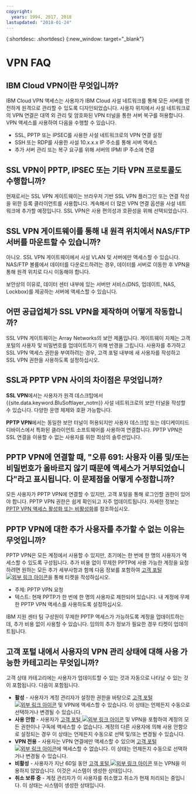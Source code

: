 ```yaml
---
copyright:
  years: 1994, 2017, 2018
lastupdated: "2018-01-24"
---
```


{:shortdesc: .shortdesc}
{:new_window: target="_blank"}

# VPN FAQ

## IBM Cloud VPN이란 무엇입니까? 

IBM Cloud VPN 액세스는 사용자가 IBM Cloud 사설 네트워크를 통해 모든 서버를 안전하게 원격으로 관리할 수 있도록 디자인되었습니다. 사용자 위치에서 사설 네트워크로의 VPN 연결은 대역 외 관리 및 암호화된 VPN 터널을 통한 서버 복구를 허용합니다. VPN 액세스를 사용하여 다음을 수행할 수 있습니다. 

* SSL, PPTP 또는 IPSEC를 사용한 사설 네트워크로의 VPN 연결 설정
* SSH 또는 RDP를 사용한 사설 10.x.x.x IP 주소를 통해 서버 액세스
* 추가 서버 관리 또는 복구 요구를 위해 서버의 IPMI IP 주소에 연결


## SSL VPN이 PPTP, IPSEC 또는 기타 VPN 프로토콜도 수행합니까? 

현재로서는 SSL VPN 게이트웨이는 브라우저 기반 SSL VPN 플러그인 또는 연결 작성을 위한 등록 클라이언트를 사용합니다. 계속해서 더 많은 VPN 연결 옵션을 사설 네트워크에 추가할 예정입니다. SSL VPN은 사용 편의성과 호환성을 위해 선택되었습니다. 


<a name="152"></a>
## SSL VPN 게이트웨이를 통해 내 원격 위치에서 NAS/FTP 서버를 마운트할 수 있습니까? 

아니오. SSL VPN 게이트웨이에서 사설 VLAN 및 서버에만 액세스할 수 있습니다. NAS/FTP 볼륨에서 데이터를 다운로드하려는 경우, 데이터를 서버로 이동한 후 VPN을 통해 원격 위치로 다시 이동해야 합니다. 

보안상의 이유로, 데이터 센터 내부에 있는 서버만 서비스(DNS, 업데이트, NAS, Lockbox)를 제공하는 서버에 액세스할 수 있습니다. 

<a name="175"></a>
## 어떤 공급업체가 SSL VPN을 제작하며 어떻게 작동합니까? 

SSL VPN 게이트웨이는 Array Networks의 보안 제품입니다. 게이트웨이 자체는 고객 포털의 사용자 및 비밀번호를 업데이트하기 위해 반경을 그립니다. 사용자를 추가하고 SSL VPN 액세스 권한을 부여하려는 경우, 고객 포털 내부에 새 사용자를 작성하고 SSL VPN 권한을 사용하도록 설정하십시오. 

<a name="276"></a>
## SSL과 PPTP VPN 사이의 차이점은 무엇입니까? 

**SSL VPN**에서는 사용자가 원격 데스크탑에서 {{site.data.keyword.BluSoftlayer_notm}} 사설 네트워크로의 보안 터널을 작성할 수 있습니다. 다양한 운영 체제와 호환 가능합니다. 

**PPTP VPN**에서는 동일한 보안 터널이 허용되지만 사용자 데스크탑 또는 데디케이티드 디바이스에서 특화된 클라이언트 소프트웨어를 사용하여 연결합니다. PPTP VPN은 SSL 연결을 이용할 수 없는 사용자를 위한 최상의 솔루션입니다. 

## PPTP VPN에 연결할 때, "오류 691: 사용자 이름 및/또는 비밀번호가 올바르지 않기 때문에 액세스가 거부되었습니다"라고 표시됩니다. 이 문제점을 어떻게 수정합니까? 

모든 사용자가 PPTP VPN에 연결할 수 있지만, 고객 포털을 통해 로그인할 권한이 있어야 합니다. PPTP VPN 권한은 쉽게 확인되고 자주 업데이트됩니다. 자세한 정보는 [PPTP VPN 액세스 활성화 또는 비활성화](activate-a-user.html)를 참조하십시오. 

## PPTP VPN에 대한 추가 사용자를 추가할 수 없는 이유는 무엇입니까? 

PPTP VPN은 모든 계정에서 사용할 수 있지만, 초기에는 한 번에 한 명의 사용자가 액세스할 수 있도록 구성됩니다. 추가 비용 없이 무제한 PPTP에 사용 가능한 계정을 요청하려면 원하는 모든 추가 세부사항과 함께 다음 정보를 포함하여 [고객 포털 ![외부 링크 아이콘](../../icons/launch-glyph.svg "외부 링크 아이콘")](https://control.softlayer.com/)을 통해 티켓을 작성하십시오. 

* 주제: PPTP VPN 요청
* 텍스트: 현재 PPTP가 한 번에 한 명의 사용자로 제한되어 있습니다. 내 계정에 무제한 PPTP VPN 액세스를 사용하도록 설정하십시오. 

IBM 지원 센터 팀 구성원이 무제한 PPTP 액세스가 가능하도록 계정을 업데이트하는데, 추가 비용 없이 사용할 수 있습니다. 임의의 추가 정보가 필요한 경우 티켓이 업데이트됩니다. 

## 고객 포털 내에서 사용자의 VPN 관리 상태에 대해 사용 가능한 카테고리는 무엇입니까? 

고객 상태 카테고리에는 사용자가 업데이트할 수 있는 것과 자동으로 나타날 수 있는 것이 포함됩니다. 다음이 포함됩니다. 

* **활성** - 사용자가 계정 관리자가 설정한 권한을 바탕으로 [고객 포털 ![외부 링크 아이콘](../../icons/launch-glyph.svg "외부 링크 아이콘")](https://control.softlayer.com/) 및 VPN에 액세스할 수 있습니다. 이 상태는 언제든지 수동으로 선택하거나 변경될 수 있습니다. 
* **사용 안함** - 사용자가 [고객 포털 ![외부 링크 아이콘](../../icons/launch-glyph.svg "외부 링크 아이콘")](https://control.softlayer.com/) 및 VPN을 포함하여 계정의 모든 권한이나 구독에 액세스할 수 없습니다. 계정의 다른 사용자에 의해 사용 안함으로 설정되는 경우 이 상태는 언제든지 수동으로 선택 및/또는 변경될 수 있습니다. 
* **VPN 전용** - 사용자는 VPN 연결에만 액세스할 수 있으며 [고객 포털 ![외부 링크 아이콘](../../icons/launch-glyph.svg "외부 링크 아이콘")](https://control.softlayer.com/)에 액세스할 수 없습니다. 이 상태는 언제든지 수동으로 선택하거나 변경될 수 있습니다. 
* **비활성** - 사용자가 지난 60일 동안 [고객 포털 ![외부 링크 아이콘](../../icons/launch-glyph.svg "외부 링크 아이콘")](https://control.softlayer.com/) 또는 VPN을 이용하지 않았습니다. 이것은 시스템이 생성한 상태입니다. 
* **취소 보류 중** - 계정 관리자가 이 사용자를 취소했고 취소가 현재 처리되는 중입니다. 이 상태는 시스템이 생성한 상태입니다. 
